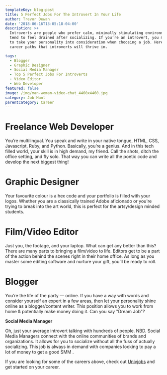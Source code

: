 ```yaml
---
templateKey: blog-post
title: 5 Perfect Jobs For The Introvert In Your Life
author: Trevor Dewan
date: '2018-06-16T13:05:18-04:00'
description: >+
  Introverts are people who prefer calm, minimally stimulating environments and
  tend to feel drained after socializing. If you’re an introvert, you may need
  to take your personality into consideration when choosing a job. Here are 5
  career paths that introverts will thrive in. 

tags:
  - Blogger
  - Graphic Designer
  - Social Media Manager
  - Top 5 Perfect Jobs For Introverts
  - Video Editor
  - Web Developer
featured: false
image: /img/man-woman-video-chat_4460x4460.jpg
category: Job Hunt
parentcategory: Career
---
```

# Freelance Web Developer

You’re multilingual. You speak and write in your native tongue, HTML, CSS, Javascript, Ruby, and Python. Basically, you’re a genius. And in this tech filled world, your skill is in high demand, my friend. Call the shots, ditch the office setting, and fly solo. That way you can write all the poetic code and develop the next biggest thing!

# Graphic Designer

Your favourite colour is a hex code and your portfolio is filled with your logos. Whether you are a classically trained Adobe aficionado or you're trying to break into the art world, this is perfect for the artsy/design minded students.

# Film/Video Editor

Just you, the footage, and your laptop. What can get any better than this? There are many parts to bringing a film/video to life. Editors get to be a part of the action behind the scenes right in their home office. As long as you master some editing software and nurture your gift, you’ll be ready to roll.

# Blogger

You’re the life of the party — online. If you have a way with words and consider yourself an expert in a few areas, then let your personality shine online as a blogger/content writer. This position allows you to work from home & potentially make money doing it. Can you say "Dream Job"?

**Social Media Manager**

Oh, just your average introvert talking with hundreds of people. NBD. Social Media Managers connect with the online communities of brands and organizations. It allows for you to socialize without all the fuss of actually socializing. This job is always in demand with companies looking to pay a lot of money to get a good SMM .



If you are looking for some of the careers above, check out [Univjobs](https://univjobs.ca/) and get started on your career.
